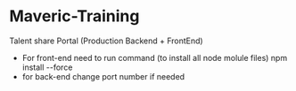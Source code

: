 # Maveric-Training

Talent share Portal (Production Backend + FrontEnd)
* For front-end need to run command (to install all node molule files)
     npm install --force   
* for back-end change port number if needed
